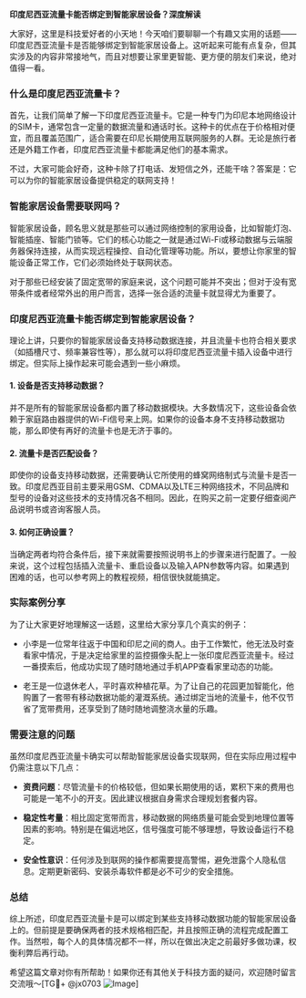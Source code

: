 **印度尼西亚流量卡能否绑定到智能家居设备？深度解读**

大家好，这里是科技爱好者的小天地！今天咱们要聊聊一个有趣又实用的话题——印度尼西亚流量卡是否能够绑定到智能家居设备上。这听起来可能有点复杂，但其实涉及的内容非常接地气，而且对想要让家里更智能、更方便的朋友们来说，绝对值得一看。

### 什么是印度尼西亚流量卡？

首先，让我们简单了解一下印度尼西亚流量卡。它是一种专门为印尼本地网络设计的SIM卡，通常包含一定量的数据流量和通话时长。这种卡的优点在于价格相对便宜，而且覆盖范围广，适合需要在印尼长期使用互联网服务的人群。无论是旅行者还是外籍工作者，印度尼西亚流量卡都能满足他们的基本需求。

不过，大家可能会好奇，这种卡除了打电话、发短信之外，还能干啥？答案是：它可以为你的智能家居设备提供稳定的联网支持！

### 智能家居设备需要联网吗？

智能家居设备，顾名思义就是那些可以通过网络控制的家用设备，比如智能灯泡、智能插座、智能门锁等。它们的核心功能之一就是通过Wi-Fi或移动数据与云端服务器保持连接，从而实现远程操控、自动化管理等功能。所以，要想让你家里的智能设备正常工作，它们必须始终处于联网状态。

对于那些已经安装了固定宽带的家庭来说，这个问题可能并不突出；但对于没有宽带条件或者经常外出的用户而言，选择一张合适的流量卡就显得尤为重要了。

### 印度尼西亚流量卡能否绑定到智能家居设备？

理论上讲，只要你的智能家居设备支持移动数据连接，并且流量卡也符合相关要求（如插槽尺寸、频率兼容性等），那么就可以将印度尼西亚流量卡插入设备中进行绑定。但实际上操作起来可能会遇到一些小麻烦。

#### 1. 设备是否支持移动数据？
并不是所有的智能家居设备都内置了移动数据模块。大多数情况下，这些设备会依赖于家庭路由器提供的Wi-Fi信号来上网。如果你的设备本身不支持移动数据功能，那么即使有再好的流量卡也是无济于事的。

#### 2. 流量卡是否匹配设备？
即使你的设备支持移动数据，还需要确认它所使用的蜂窝网络制式与流量卡是否一致。印度尼西亚目前主要采用GSM、CDMA以及LTE三种网络技术，不同品牌和型号的设备对这些技术的支持情况各不相同。因此，在购买之前一定要仔细查阅产品说明书或咨询客服人员。

#### 3. 如何正确设置？
当确定两者均符合条件后，接下来就需要按照说明书上的步骤来进行配置了。一般来说，这个过程包括插入流量卡、重启设备以及输入APN参数等内容。如果遇到困难的话，也可以参考网上的教程视频，相信很快就能搞定。

### 实际案例分享

为了让大家更好地理解这一话题，这里给大家分享几个真实的例子：

- 小李是一位常年往返于中国和印尼之间的商人。由于工作繁忙，他无法及时查看家中情况，于是决定给家里的监控摄像头配上一张印度尼西亚流量卡。经过一番摸索后，他成功实现了随时随地通过手机APP查看家里动态的功能。
  
- 老王是一位退休老人，平时喜欢种植花草。为了让自己的花园更加智能化，他购置了一套带有移动数据功能的灌溉系统。通过绑定当地的流量卡，他不仅节省了宽带费用，还享受到了随时随地调整浇水量的乐趣。

### 需要注意的问题

虽然印度尼西亚流量卡确实可以帮助智能家居设备实现联网，但在实际应用过程中仍需注意以下几点：

- **资费问题**：尽管流量卡的价格较低，但如果长期使用的话，累积下来的费用也可能是一笔不小的开支。因此建议根据自身需求合理规划套餐内容。
  
- **稳定性考量**：相比固定宽带而言，移动数据的网络质量可能会受到地理位置等因素的影响。特别是在偏远地区，信号强度可能不够理想，导致设备运行不稳定。

- **安全性意识**：任何涉及到联网的操作都需要提高警惕，避免泄露个人隐私信息。定期更新密码、安装杀毒软件都是必不可少的安全措施。

### 总结

综上所述，印度尼西亚流量卡是可以绑定到某些支持移动数据功能的智能家居设备上的。但前提是要确保两者的技术规格相匹配，并且按照正确的流程完成配置工作。当然啦，每个人的具体情况都不一样，所以在做出决定之前最好多做功课，权衡利弊后再行动。

希望这篇文章对你有所帮助！如果你还有其他关于科技方面的疑问，欢迎随时留言交流哦～[TG💪+ @jx0703 ![Image](https://github.com/user-attachments/assets/dbca1d08-cadb-493c-b0ec-ad6f7a83f270)]